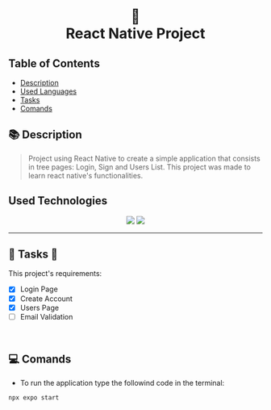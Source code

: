 <h1 align="center">
    👥<br>React Native Project
</h1>

## Table of Contents

  * [Description](#description)
  * [Used Languages](#used-languages)
  * [Tasks](#tasks)
  * [Comands](#comands)


<a name="description"></a>
## 📚 Description
>  Project using React Native to create a simple application that consists in tree pages: Login, Sign and Users List. This project was made to learn react native's functionalities.

<a name="used-languages"></a>
## Used Technologies
<p align="center">
    <img src="https://img.shields.io/badge/React-20232A?style=for-the-badge&logo=react&logoColor=61DAFB" />
    <img src="https://img.shields.io/badge/JavaScript-323330?style=for-the-badge&logo=javascript&logoColor=F7DF1E" />
</p>

---
<a name="tasks"></a>
## 🚧 Tasks 🚧
This project's requirements:

- [x] Login Page
- [x] Create Account
- [x] Users Page
- [ ] Email Validation

<br>
<a name="comands"></a>

## 💻 Comands

* To run the application type the followind code in the terminal: 
```
npx expo start
```
